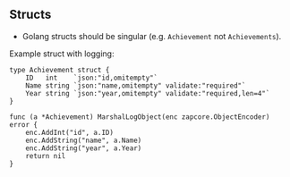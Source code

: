 ## Structs

- Golang structs should be singular (e.g. `Achievement` not `Achievements`).  

Example struct with logging: 
```golang
type Achievement struct {
	ID   int    `json:"id,omitempty"`
	Name string `json:"name,omitempty" validate:"required"`
	Year string `json:"year,omitempty" validate:"required,len=4"`
}

func (a *Achievement) MarshalLogObject(enc zapcore.ObjectEncoder) error {
	enc.AddInt("id", a.ID)
	enc.AddString("name", a.Name)
	enc.AddString("year", a.Year)
	return nil
}
```
